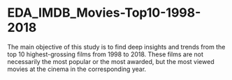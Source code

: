 # EDA_IMDB_Movies-Top10-1998-2018
The main objective of this study is to find deep insights and trends from the top 10 highest-grossing films from 1998 to 2018. These films are not necessarily the most popular or the most awarded, but the most viewed movies at the cinema in the corresponding year.
